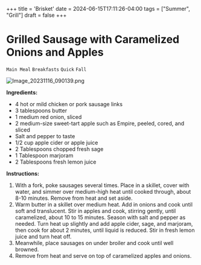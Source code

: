 +++
title = 'Brisket'
date = 2024-06-15T17:11:26-04:00
tags = ["Summer", "Grill"]
draft = false
+++
# Grilled Sausage with Caramelized Onions and Apples

`Main Meal` `Breakfasts` `Quick` `Fall`

![Image_20231116_090139.png](image/Image_20231116_090139.png)

**Ingredients:**

- 4 hot or mild chicken or pork sausage links
- 3 tablespoons butter
- 1 medium red onion, sliced
- 2 medium-size sweet-tart apple such as Empire, peeled, cored, and sliced
- Salt and pepper to taste
- 1/2 cup apple cider or apple juice
- 2 Tablespoons chopped fresh sage
- 1 Tablespoon marjoram
- 2 Tablespoons fresh lemon juice

**Instructions:**

1. With a fork, poke sausages several times. Place in a skillet, cover with water, and simmer over medium-high heat until cooked through, about 8-10 minutes. Remove from heat and set aside.
2. Warm butter in a skillet over medium heat. Add in onions and cook until soft and translucent. Stir in apples and cook, stirring gently, until caramelized, about 10 to 15 minutes. Season with salt and pepper as needed. Turn heat up slightly and add apple cider, sage, and marjoram, then cook for about 2 minutes, until liquid is reduced. Stir in fresh lemon juice and turn heat off.
3. Meanwhile, place sausages on under broiler and cook until well browned.
4. Remove from heat and serve on top of caramelized apples and onions.
